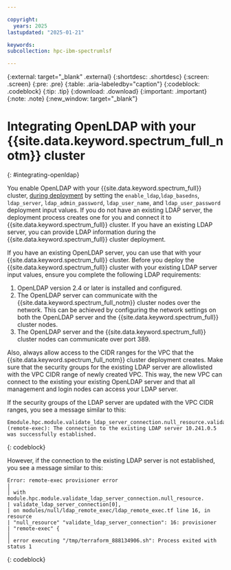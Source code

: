 ```yaml
---

copyright:
  years: 2025
lastupdated: "2025-01-21"

keywords:
subcollection: hpc-ibm-spectrumlsf

---
```


{:external: target="_blank" .external}
{:shortdesc: .shortdesc}
{:screen: .screen}
{:pre: .pre}
{:table: .aria-labeledby="caption"}
{:codeblock: .codeblock}
{:tip: .tip}
{:download: .download}
{:important: .important}
{:note: .note}
{:new_window: target="_blank"}

# Integrating OpenLDAP with your {{site.data.keyword.spectrum_full_notm}} cluster
{: #integrating-openldap}

You enable OpenLDAP with your {{site.data.keyword.spectrum_full}} cluster, [during deployment](/docs-draft/hpc-ibm-spectrumlsf?topic=hpc-ibm-spectrumlsf-using-hpc-cluster) by setting the `enable_ldap`,`ldap_basedns`, `ldap_server`, `ldap_admin_password`, `ldap_user_name`, and `ldap_user_password` deployment input values. If you do not have an existing LDAP server, the deployment process creates one for you and connect it to {{site.data.keyword.spectrum_full}} cluster. If you have an existing LDAP server, you can provide LDAP information during the {{site.data.keyword.spectrum_full}} cluster deployment.

If you have an existing OpenLDAP server, you can use that with your {{site.data.keyword.spectrum_full}} cluster. Before you deploy the {{site.data.keyword.spectrum_full}} cluster with your existing LDAP server input values, ensure you complete the following LDAP requirements:
1. OpenLDAP version 2.4 or later is installed and configured.
2. The OpenLDAP server can communicate with the {{site.data.keyword.spectrum_full_notm}} cluster nodes over the network. This can be achieved by configuring the network settings on both the OpenLDAP server and the {{site.data.keyword.spectrum_full}} cluster nodes.
3. The OpenLDAP server and the {{site.data.keyword.spectrum_full}} cluster nodes can communicate over port 389.

Also, always allow access to the CIDR ranges for the VPC that the {{site.data.keyword.spectrum_full_notm}} cluster deployment creates. Make sure that the security groups for the existing LDAP server are allowlisted with the VPC CIDR range of newly created VPC. This way, the new VPC can connect to the existing your existing OpenLDAP server and that all management and login nodes can access your LDAP server.

If the security groups of the LDAP server are updated with the VPC CIDR ranges, you see a message similar to this:

```text
Emodule.hpc.module.validate_ldap_server_connection.null_resource.validate_ldap_server_connection[0] (remote-exec): The connection to the existing LDAP server 10.241.0.5 was successfully established.
```
{: codeblock}


However, if the connection to the existing LDAP server is not established, you see a message similar to this:

```text
Error: remote-exec provisioner error
│
│ with module.hpc.module.validate_ldap_server_connection.null_resource.
| validate_ldap_server_connection[0],
| on modules/null/ldap_remote_exec/ldap_remote_exec.tf line 16, in resource
| "null_resource" "validate_ldap_server_connection": 16: provisioner
| "remote-exec" {
│
│ error executing "/tmp/terraform_888134906.sh": Process exited with status 1
```
{: codeblock}
